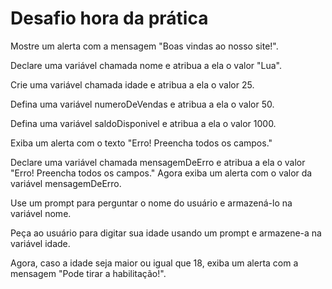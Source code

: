 # Desafio hora da prática
Mostre um alerta com a mensagem "Boas vindas ao nosso site!".

Declare uma variável chamada nome e atribua a ela o valor "Lua".

Crie uma variável chamada idade e atribua a ela o valor 25.

Defina uma variável numeroDeVendas e atribua a ela o valor 50.

Defina uma variável saldoDisponivel e atribua a ela o valor 1000.

Exiba um alerta com o texto "Erro! Preencha todos os campos."

Declare uma variável chamada mensagemDeErro e atribua a ela o valor "Erro! Preencha todos os campos." Agora exiba um alerta com o valor da variável mensagemDeErro.

Use um prompt para perguntar o nome do usuário e armazená-lo na variável nome.

Peça ao usuário para digitar sua idade usando um prompt e armazene-a na variável idade.

Agora, caso a idade seja maior ou igual que 18, exiba um alerta com a mensagem "Pode tirar a habilitação!".
